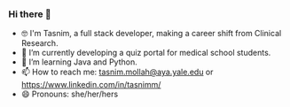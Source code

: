 ### Hi there 👋

- 🤓 I'm Tasnim, a full stack developer, making a career shift from Clinical Research.
- 🔭 I’m currently developing a quiz portal for medical school students.
- 🌱 I’m learning Java and Python.
- 📫 How to reach me: tasnim.mollah@aya.yale.edu or https://www.linkedin.com/in/tasnimm/
- 😄 Pronouns: she/her/hers

<!--
**Tasnimmollah/Tasnimmollah** is a ✨ _special_ ✨ repository because its `README.md` (this file) appears on your GitHub profile.

Here are some ideas to get you started:


-->
